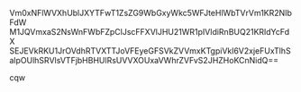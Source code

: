 Vm0xNFlWVXhUblJXYTFwT1ZsZG9WbGxyWkc5WFJteHlWbTVrVm1KR2NIbFdW
M1JQVmxaS2NsWnFWbFZpClJscFFXVlJHU21WR1pIVldiRnBUQ21KRldYcFdX
SEJEVkRKU1JrOVdhRTVXTTJoVFEyeGFSVkZVVmxKTgpiVkl6V2xjeFUxTlhS
alpOUlhSRVlsVTFjbHBHUlRsUVVXOUxaVWhrZVFvS2JHZHoKCnNidQ==

cqw